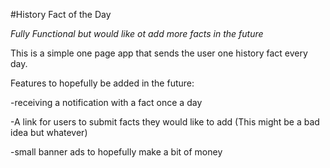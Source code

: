 #History Fact of the Day

*Fully Functional but would like ot add more facts in the future*

This is a simple one page app that sends the user one history fact every day. 

Features to hopefully be added in the future:

  -receiving a notification with a fact once a day
  
  -A link for users to submit facts they would like to add (This might be a bad idea but whatever)
  
  -small banner ads to hopefully make a bit of money

